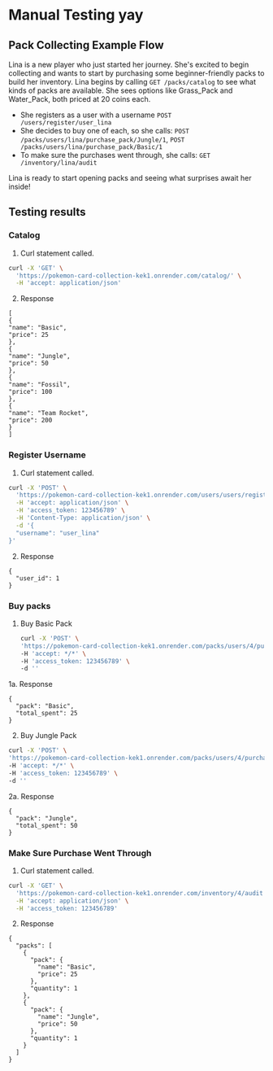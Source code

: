 # Manual Testing yay

## Pack Collecting Example Flow

Lina is a new player who just started her journey. She's excited to begin collecting and wants to start by purchasing some beginner-friendly packs to build her inventory.
Lina begins by calling `GET /packs/catalog` to see what kinds of packs are available. She sees options like Grass_Pack and Water_Pack, both priced at 20 coins each.

- She registers as a user with a username `POST /users/register/user_lina`
- She decides to buy one of each, so she calls: `POST /packs/users/lina/purchase_pack/Jungle/1`, `POST /packs/users/lina/purchase_pack/Basic/1`
- To make sure the purchases went through, she calls: `GET /inventory/lina/audit`

Lina is ready to start opening packs and seeing what surprises await her inside!

## Testing results

### Catalog

1. Curl statement called.

```bash
curl -X 'GET' \
  'https://pokemon-card-collection-kek1.onrender.com/catalog/' \
  -H 'accept: application/json'
```

2. Response

```
[
{
"name": "Basic",
"price": 25
},
{
"name": "Jungle",
"price": 50
},
{
"name": "Fossil",
"price": 100
},
{
"name": "Team Rocket",
"price": 200
}
]
```

### Register Username

1. Curl statement called.

```bash
curl -X 'POST' \
  'https://pokemon-card-collection-kek1.onrender.com/users/users/register/{username}' \
  -H 'accept: application/json' \
  -H 'access_token: 123456789' \
  -H 'Content-Type: application/json' \
  -d '{
  "username": "user_lina"
}'
```

2. Response

```
{
  "user_id": 1
}
```

### Buy packs

1. Buy Basic Pack
   
   ```bash
   curl -X 'POST' \
   'https://pokemon-card-collection-kek1.onrender.com/packs/users/4/purchase_packs/Basic/1' \
   -H 'accept: */*' \
   -H 'access_token: 123456789' \
   -d ''
   ```
1a. Response

```
{
  "pack": "Basic",
  "total_spent": 25
}
```
2. Buy Jungle Pack
  ```bash
  curl -X 'POST' \
'https://pokemon-card-collection-kek1.onrender.com/packs/users/4/purchase_packs/Jungle/1' \
-H 'accept: */*' \
-H 'access_token: 123456789' \
-d ''
````

2a. Response

```
{
  "pack": "Jungle",
  "total_spent": 50
}
```

### Make Sure Purchase Went Through

1. Curl statement called.

```bash
curl -X 'GET' \
  'https://pokemon-card-collection-kek1.onrender.com/inventory/4/audit' \
  -H 'accept: application/json' \
  -H 'access_token: 123456789'
```

2. Response

```
{
  "packs": [
    {
      "pack": {
        "name": "Basic",
        "price": 25
      },
      "quantity": 1
    },
    {
      "pack": {
        "name": "Jungle",
        "price": 50
      },
      "quantity": 1
    }
  ]
}
```
